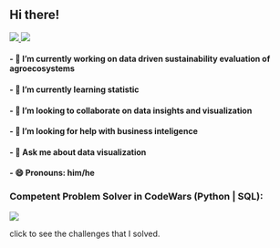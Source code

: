 ## Hi there! 

<p>
<!-- -</a>
<a href="	https://medium.com/@serenozin">
  <img src="https://shields.io/badge/-Medium-000?&style=flat-square&logo=Medium&logoColor=white" />
</a>
 -->
<a href="https://www.linkedin.com/in/patryckharley/">
  <img src="https://shields.io/badge/-LinkedIn-000?&style=flat-square&logo=linkedin&logoColor=white" />
</a>
<a href="mailto:patryck@outlook.com">
  <img src="https://shields.io/badge/-Email-000?&style=flat-square" />
</a>

<!--   
![age](https://img.shields.io/badge/age-21-blue?&style=flat-square)
![focus](https://img.shields.io/badge/focus-dataviz-blue?&style=flat-square)
![living](https://img.shields.io/badge/living-Bananeiras--PB-blue?&style=flat-square)
![living](https://img.shields.io/badge/-bananeiras-blue?&style=flat-square)
<p>
<a href="https://github.com/serenozin?tab=repositories">
  <img width="350px" src="https://github-readme-stats.anuraghazra1.vercel.app/api/top-langs/?username=serenozin&count_private=true&layout=compact&hide=makefile,shell&hide_title=true&hide_border=true" />

 -->
#### - 🔭 I’m currently working on **data driven** sustainability evaluation of agroecosystems
#### - 🌱 I’m currently learning **statistic**
#### - 👯 I’m looking to collaborate on **data insights** and visualization
#### - 🤔 I’m looking for help with **business inteligence**
#### - 💬 Ask me about **data visualization**
#### - 😄 Pronouns: him/he 

### Competent Problem Solver in CodeWars (Python | SQL):
<a href="https://www.codewars.com/users/serenozin/completed">
  <img src="https://www.codewars.com/users/serenozin/badges/small" />
</a>

  click to see the challenges that I solved.
